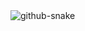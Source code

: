 <picture>
<!--   <source media="(prefers-color-scheme: dark)" srcset="https://github.com/lachimo/lachimo/blob/output/ocean-dark.gif" /> -->
<!--   <source media="(prefers-color-scheme: light)" srcset="https://github.com/lachimo/lachimo/blob/output/ocean-light.gif" /> -->
  <img alt="github-snake" src="https://github.com/lachimo/lachimo/blob/output/ocean-light.gif" />
</picture>
